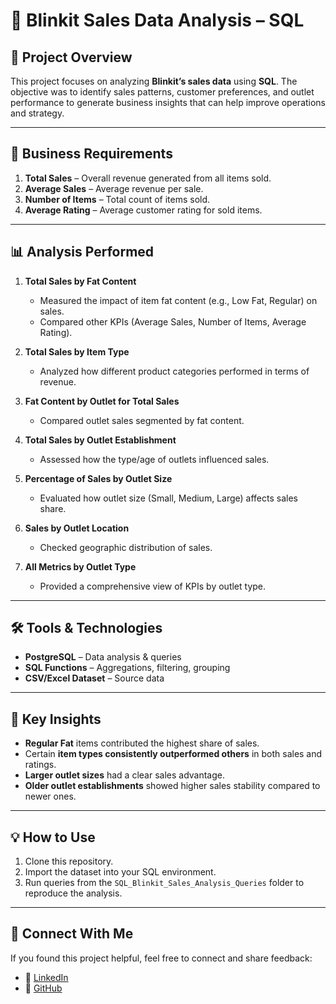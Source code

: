# 🛒 Blinkit Sales Data Analysis – SQL

## 📌 Project Overview

This project focuses on analyzing **Blinkit’s sales data** using **SQL**.
The objective was to identify sales patterns, customer preferences, and outlet performance to generate business insights that can help improve operations and strategy.

---

## 🎯 Business Requirements

1. **Total Sales** – Overall revenue generated from all items sold.
2. **Average Sales** – Average revenue per sale.
3. **Number of Items** – Total count of items sold.
4. **Average Rating** – Average customer rating for sold items.

---

## 📊 Analysis Performed

1. **Total Sales by Fat Content**

   * Measured the impact of item fat content (e.g., Low Fat, Regular) on sales.
   * Compared other KPIs (Average Sales, Number of Items, Average Rating).

2. **Total Sales by Item Type**

   * Analyzed how different product categories performed in terms of revenue.

3. **Fat Content by Outlet for Total Sales**

   * Compared outlet sales segmented by fat content.

4. **Total Sales by Outlet Establishment**

   * Assessed how the type/age of outlets influenced sales.

5. **Percentage of Sales by Outlet Size**

   * Evaluated how outlet size (Small, Medium, Large) affects sales share.

6. **Sales by Outlet Location**

   * Checked geographic distribution of sales.

7. **All Metrics by Outlet Type**

   * Provided a comprehensive view of KPIs by outlet type.

---

## 🛠 Tools & Technologies

* **PostgreSQL** – Data analysis & queries
* **SQL Functions** – Aggregations, filtering, grouping
* **CSV/Excel Dataset** – Source data

---

## 🚀 Key Insights

* **Regular Fat** items contributed the highest share of sales.
* Certain **item types consistently outperformed others** in both sales and ratings.
* **Larger outlet sizes** had a clear sales advantage.
* **Older outlet establishments** showed higher sales stability compared to newer ones.

---

## 💡 How to Use

1. Clone this repository.
2. Import the dataset into your SQL environment.
3. Run queries from the `SQL_Blinkit_Sales_Analysis_Queries` folder to reproduce the analysis.

---

## 🔗 Connect With Me

If you found this project helpful, feel free to connect and share feedback:

* 💼 [LinkedIn](linkedin.com/in/garvkaushik)
* 🐙 [GitHub](https://github.com/garv-kaushik)


